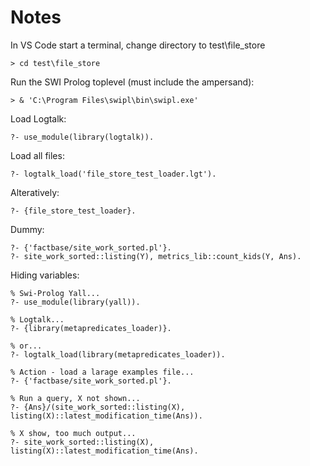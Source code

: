 # Notes



In VS Code start a terminal, change directory to test\file_store

    > cd test\file_store

Run the SWI Prolog toplevel (must include the ampersand):

    > & 'C:\Program Files\swipl\bin\swipl.exe'

Load Logtalk:

    ?- use_module(library(logtalk)).

Load all files:

    ?- logtalk_load('file_store_test_loader.lgt').

Alteratively:

    ?- {file_store_test_loader}.

Dummy:

    ?- {'factbase/site_work_sorted.pl'}.
    ?- site_work_sorted::listing(Y), metrics_lib::count_kids(Y, Ans).

Hiding variables:

    % Swi-Prolog Yall...
    ?- use_module(library(yall)).

    % Logtalk...
    ?- {library(metapredicates_loader)}.

    % or...
    ?- logtalk_load(library(metapredicates_loader)).

    % Action - load a larage examples file...
    ?- {'factbase/site_work_sorted.pl'}.

    % Run a query, X not shown...
    ?- {Ans}/(site_work_sorted::listing(X), listing(X)::latest_modification_time(Ans)).

    % X show, too much output...
    ?- site_work_sorted::listing(X), listing(X)::latest_modification_time(Ans).
